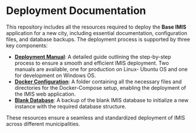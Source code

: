 # Deployment Documentation  

This repository includes all the resources required to deploy the **Base IMIS** application for a new city, including essential documentation, configuration files, and database backups. The deployment process is supported by three key components:  

- [**Deployment Manual**](#): A detailed guide outlining the step-by-step process to ensure a smooth and efficient IMIS deployment. Two manuals are available, one for production on Linux- Ubuntu OS and one for development on Windows OS.  
- [**Docker Configuration**](#): A folder containing all the necessary files and directories for the Docker-Compose setup, enabling the deployment of the IMIS web application.  
- [**Blank Database**](#): A backup of the blank IMIS database to initialize a new instance with the required database structure.  

These resources ensure a seamless and standardized deployment of IMIS across different municipalities.
